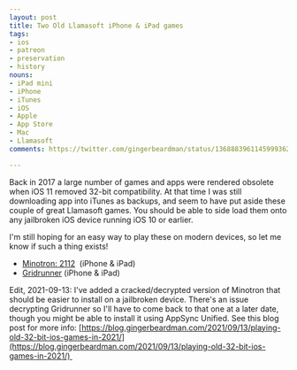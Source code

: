 ```yaml
---
layout: post
title: Two Old Llamasoft iPhone & iPad games
tags:
- ios
- patreon
- preservation
- history
nouns:
- iPad mini
- iPhone
- iTunes
- iOS
- Apple
- App Store
- Mac
- Llamasoft
comments: https://twitter.com/gingerbeardman/status/1368883961145999362

---
```


Back in 2017 a large number of games and apps were rendered obsolete when iOS 11 removed 32-bit compatibility. At that time I was still downloading app into iTunes as backups, and seem to have put aside these couple of great Llamasoft games. You should be able to side load them onto any jailbroken iOS device running iOS 10 or earlier.

I'm still hoping for an easy way to play these on modern devices, so let me know if such a thing exists!

- [Minotron: 2112](https://archive.org/details/minotron-2112)  (iPhone & iPad)
- [Gridrunner](https://archive.org/details/gridrunner-ios) (iPhone & iPad)

Edit, 2021-09-13: I've added a cracked/decrypted version of Minotron that should be easier to install on a jailbroken device. There's an issue decrypting Gridrunner so I'll have to come back to that one at a later date, though you might be able to install it using AppSync Unified. See this blog post for more info: [https://blog.gingerbeardman.com/2021/09/13/playing-old-32-bit-ios-games-in-2021/](https://blog.gingerbeardman.com/2021/09/13/playing-old-32-bit-ios-games-in-2021/) 
